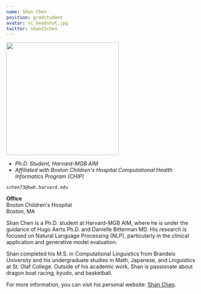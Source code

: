 ```yaml
---
name: Shan Chen
position: gradstudent
avatar: sc_headshot.jpg
twitter: shan23chen
---
```


<img width="300" src="{{site.baseurl}}/images/people/{{page.avatar}}" data-action="zoom">

- _Ph.D. Student, Harvard-MGB AIM_<br>
- _Affiliated with Boston Children's Hospital Computational Health Informatics Program (CHIP)_

<i class="fa fa-envelope-o"></i> `schen73@bwh.harvard.edu`

**Office**<br>
Boston Children's Hospital<br>
Boston, MA

Shan Chen is a Ph.D. student at Harvard-MGB AIM, where he is under the guidance of Hugo Aerts Ph.D. and Danielle Bitterman MD. His research is focused on Natural Language Processing (NLP), particularly in the clinical application and generative model evaluation. 


Shan completed his M.S. in Computational Linguistics from Brandeis University and his undergraduate studies in Math, Japanese, and Linguistics at St. Olaf College. Outside of his academic work, Shan is passionate about dragon boat racing, kyudo, and basketball.

For more information, you can visit his personal website: [Shan Chen](http://shanchen.dev/).
